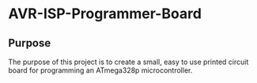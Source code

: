 # AVR-ISP-Programmer-Board
## Purpose
The purpose of this project is to create a small, easy to use printed circuit board for programming
an ATmega328p microcontroller.
